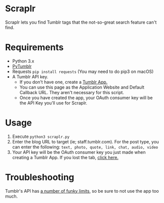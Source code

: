 # Scraplr
Scraplr lets you find Tumblr tags that the not-so-great search feature can't find. 

<h1>Requirements</h1>

* Python 3.x
* [PyTumblr](https://github.com/tumblr/pytumblr)
* Requests `pip install requests` (You may need to do pip3 on macOS)
* A Tumblr API key.
  * If you don't have one, create a [Tumblr App.](https://www.tumblr.com/oauth/register) 
  * You can use this page as the Application Website and Default Callback URL. They aren't necessary for this script.
  * Once you have created the app, your OAuth consumer key will be the API Key you'll use for Scraplr.

<h1>Usage</h1>

1. Execute `python3 scraplr.py`
2. Enter the blog URL to target (ie; staff.tumblr.com). For the post type, you can enter the following:
  `text, photo, quote, link, chat, audio, video`
3. Your API key will be the OAuth consumer key you just made when creating a Tumblr App. If you lost the tab, [click here.](https://www.tumblr.com/oauth/apps)

<h1>Troubleshooting</h1>

Tumblr's API has [a number of funky limits](https://www.tumblr.com/docs/en/api/v2#rate-limits), so be sure to not use the app too much.
